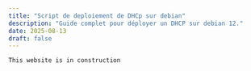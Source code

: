 ```yaml
---
title: "Script de deploiement de DHCp sur debian"
description: "Guide complet pour déployer un DHCP sur debian 12."
date: 2025-08-13
draft: false
---
```


``` 
This website is in construction
``` 